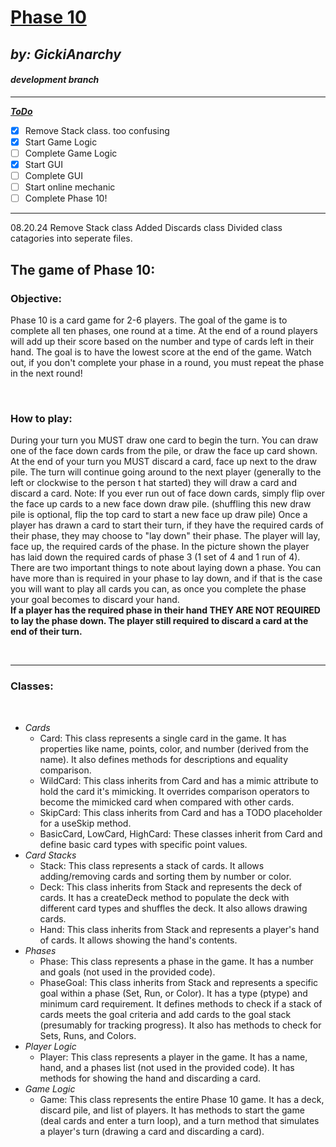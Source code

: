 # <u>Phase 10</u>
_by: GickiAnarchy_  
---
#### _development branch_
---
___<u>ToDo</u>___
-[x] Remove Stack class.  too confusing
-[x] Start Game Logic  
-[ ] Complete Game Logic  
-[x] Start GUI  
-[ ] Complete GUI  
-[ ] Start online mechanic  
-[ ] Complete Phase 10!
---

08.20.24
    Remove Stack class
    Added Discards class
    Divided class catagories into seperate files.
    







## The game of Phase 10:

### Objective:
Phase 10 is a card game for 2-6 players. The goal of the game is to complete all ten phases, one round at a time. At the end of a round players will add up their score based on the number and type of cards left in their hand. The goal is to have the lowest score at the end of the game. Watch out, if you don't complete your phase in a round, you must repeat the phase in the next round!

<br>

### How to play:
During your turn you MUST draw one card to begin the turn. You can draw one of the face down cards from the pile, or draw the face up card shown. At the end of your turn you MUST discard a card, face up next to the draw pile. The turn will continue going around to the next player (generally to the left or clockwise to the person t
hat started) they will draw a card and discard a card. Note: If you ever run out of face down cards, simply flip over the face up cards to a new face down draw pile. (shuffling this new draw pile is optional, flip the top card to start a new face up draw pile)
Once a player has drawn a card to start their turn, if they have the required cards of their phase, they may choose to "lay down" their phase. The player will lay, face up, the required cards of the phase. In the picture shown the player has laid down the required cards of phase 3 (1 set of 4 and 1 run of 4). There are two important things to note about laying down a phase. You can have more than is required in your phase to lay down, and if that is the case you will want to play all cards you can, as once you complete the phase your goal becomes to discard your hand.  
__If a player has the required phase in their hand THEY ARE NOT REQUIRED to lay the phase down. The player still required to discard a card at the end of their turn.__

<br>

---
### Classes:

<br>

* _Cards_
    * Card: This class represents a single card in the game. It has properties like name, points, color, and number (derived from the name). It also defines methods for descriptions and equality comparison.
    * WildCard: This class inherits from Card and has a mimic attribute to hold the card it's mimicking. It overrides comparison operators to become the mimicked card when compared with other cards.
    * SkipCard: This class inherits from Card and has a TODO placeholder for a useSkip method.
    * BasicCard, LowCard, HighCard: These classes inherit from Card and define basic card types with specific point values.
* _Card Stacks_
    * Stack: This class represents a stack of cards. It allows adding/removing cards and sorting them by number or color.
    * Deck: This class inherits from Stack and represents the deck of cards. It has a createDeck method to populate the deck with different card types and shuffles the deck. It also allows drawing cards.
    * Hand: This class inherits from Stack and represents a player's hand of cards. It allows showing the hand's contents.
* _Phases_
    * Phase: This class represents a phase in the game. It has a number and goals (not used in the provided code).
    * PhaseGoal: This class inherits from Stack and represents a specific goal within a phase (Set, Run, or Color). It has a type (ptype) and minimum card requirement. It defines methods to check if a stack of cards meets the goal criteria and add cards to the goal stack (presumably for tracking progress). It also has methods to check for Sets, Runs, and Colors.
* _Player Logic_
    * Player: This class represents a player in the game. It has a name, hand, and a phases list (not used in the provided code). It has methods for showing the hand and discarding a card.
* _Game Logic_
    * Game: This class represents the entire Phase 10 game. It has a deck, discard pile, and list of players. It has methods to start the game (deal cards and enter a turn loop), and a turn method that simulates a player's turn (drawing a card and discarding a card).